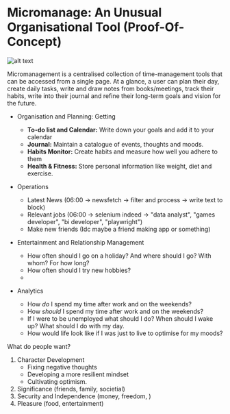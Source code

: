 # Micromanage: An Unusual Organisational Tool (Proof-Of-Concept)

![alt text](https://github.com/waterbuffalo13/Waterbuffalo-Micromanagement/blob/master/screenshot-gif.gif)

Micromanagement is a centralised collection of time-management tools that can be accessed from a single page. At a glance, a user can plan their day, create daily tasks, write and draw notes from books/meetings, track their habits, write into their journal and refine their long-term goals and vision for the future. 

  * Organisation and Planning: Getting 
    *  **To-do list and Calendar:** Write down your goals and add it to your calendar
    *  **Journal:** Maintain a catalogue of events, thoughts and moods.
    *  **Habits Monitor:** Create habits and measure how well you adhere to them
    *  **Health & Fitness:** Store personal information like weight, diet and exercise. 
    
  * Operations
    *  Latest News (06:00 -> newsfetch -> filter and process -> write text to block)
    *  Relevant jobs (06:00 -> selenium indeed -> "data analyst", "games developer", "bi developer", "playwright")
    *  Make new friends (Idc maybe a friend making app or something) 
  
  * Entertainment and Relationship Management
    *  How often should I go on a holiday? And where should I go? With whom? For how long?
    *  How often should I try new hobbies?
    *  

  * Analytics
    * How *do* I spend my time after work and on the weekends?
    * How *should* I spend my time after work and on the weekends? 
    * If I were to be unemployed what should I do? When should I wake up? What should I do with my day.
    * How would life look like if I was just to live to optimise for my moods?

What do people want?
1. Character Development
   * Fixing negative thoughts
   * Developing a more resilient mindset 
   * Cultivating optimism. 
2. Significance (friends, family, societial)
4. Security and Independence (money, freedom, )
5. Pleasure (food, entertainment)

